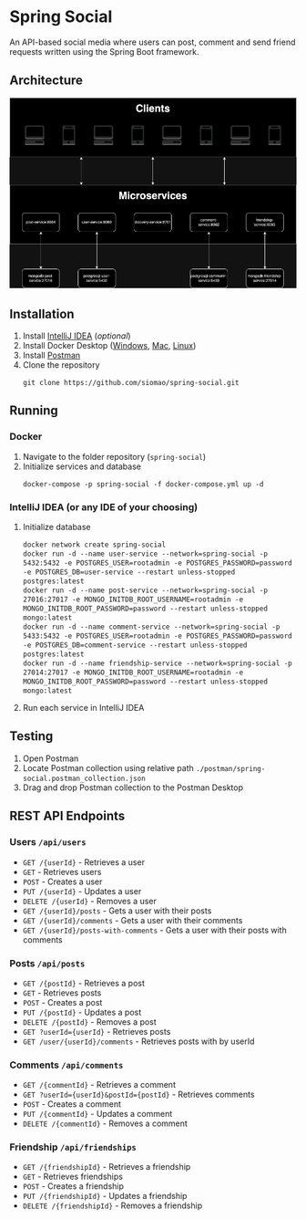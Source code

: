# Spring Social
An API-based social media where users can post, comment and send friend requests written using the Spring Boot framework.

## Architecture
![architecture](./docs/assets/images/infrastructure.png)

## Installation

1. Install [IntelliJ IDEA](https://www.jetbrains.com/idea/download) (*optional*)
2. Install Docker Desktop
   ([Windows](https://docs.docker.com/desktop/install/windows-install/),
   [Mac](https://docs.docker.com/desktop/install/mac-install/),
   [Linux](https://docs.docker.com/desktop/install/linux-install/))
3. Install [Postman](https://www.postman.com/downloads/)
4. Clone the repository
   ```shell
   git clone https://github.com/siomao/spring-social.git
   ```

## Running

### Docker
1. Navigate to the folder repository (`spring-social`)
2. Initialize services and database
   ```shell
   docker-compose -p spring-social -f docker-compose.yml up -d
   ```
### IntelliJ IDEA (or any IDE of your choosing)
1. Initialize database
   ```shell
   docker network create spring-social
   docker run -d --name user-service --network=spring-social -p 5432:5432 -e POSTGRES_USER=rootadmin -e POSTGRES_PASSWORD=password -e POSTGRES_DB=user-service --restart unless-stopped postgres:latest
   docker run -d --name post-service --network=spring-social -p 27016:27017 -e MONGO_INITDB_ROOT_USERNAME=rootadmin -e MONGO_INITDB_ROOT_PASSWORD=password --restart unless-stopped mongo:latest
   docker run -d --name comment-service --network=spring-social -p 5433:5432 -e POSTGRES_USER=rootadmin -e POSTGRES_PASSWORD=password -e POSTGRES_DB=comment-service --restart unless-stopped postgres:latest
   docker run -d --name friendship-service --network=spring-social -p 27014:27017 -e MONGO_INITDB_ROOT_USERNAME=rootadmin -e MONGO_INITDB_ROOT_PASSWORD=password --restart unless-stopped mongo:latest
   ```
2. Run each service in IntelliJ IDEA

## Testing
1. Open Postman
2. Locate Postman collection using relative path `./postman/spring-social.postman_collection.json`
3. Drag and drop Postman collection to the Postman Desktop

## REST API Endpoints

### Users `/api/users`

* `GET /{userId}` - Retrieves a user
* `GET` - Retrieves users
* `POST` - Creates a user
* `PUT /{userId}` - Updates a user
* `DELETE /{userId}` - Removes a user
* `GET /{userId}/posts` - Gets a user with their posts
* `GET /{userId}/comments` - Gets a user with their comments
* `GET /{userId}/posts-with-comments` - Gets a user with their posts with comments

### Posts `/api/posts`

* `GET /{postId}` - Retrieves a post
* `GET` - Retrieves posts
* `POST` - Creates a post
* `PUT /{postId}` - Updates a post
* `DELETE /{postId}` - Removes a post
* `GET ?userId={userId}` - Retrieves posts
* `GET /user/{userId}/comments` - Retrieves posts with by userId

### Comments `/api/comments`

* `GET /{commentId}` - Retrieves a comment
* `GET ?userId={userId}&postId={postId}` - Retrieves comments
* `POST` - Creates a comment
* `PUT /{commentId}` - Updates a comment
* `DELETE /{commentId}` - Removes a comment

### Friendship `/api/friendships`

* `GET /{friendshipId}` - Retrieves a friendship
* `GET` - Retrieves friendships
* `POST` - Creates a friendship
* `PUT /{friendshipId}` - Updates a friendship
* `DELETE /{friendshipId}` - Removes a friendship
